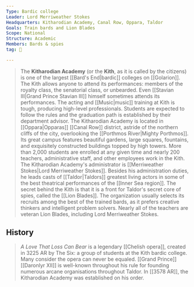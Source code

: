 ```yaml
---
Type: Bardic college
Leader: Lord Merriweather Stokes
Headquarters: Kitharodian Academy, Canal Row, Oppara, Taldor
Goals: Train bards and Lion Blades
Scope: National
Structure: Academic
Members: Bards & spies
tag: 👥

---
```


> The **Kitharodian Academy** (or the **Kith**, as it is called by the citizens) is one of the largest [[Bard's End|bardic]] colleges on [[Golarion]]. The Kith allows anyone to attend its performances: members of the royalty class, the senatorial class, or unbearded. Even [[Stavian III|Grand Prince Stavian III]] himself sometimes attends its performances. The acting and [[Music|music]] training at Kith is tough, producing high-level professionals. Students are expected to follow the rules and the graduation path is established by their department advisor.
> The Kitharodian Academy is located in [[Oppara|Opparas]] [[Canal Row]] district, astride of the northern cliffs of the city, overlooking the [[Porthmos River|Mighty Porthmos]]. Its great campus features beautiful gardens, large squares, fountains, and exquisitely constructed buildings topped by high towers. More than 2,000 students are enrolled at any given time and nearly 200 teachers, administrative staff, and other employees work in the Kith.
> The Kitharodian Academy's administrator is [[Merriweather Stokes|Lord Merriweather Stokes]]. Besides his administration duties, he leads casts of [[Taldor|Taldors]] greatest living actors in some of the best theatrical performances of the [[Inner Sea region]].
> The secret behind the Kith is that it is a front for Taldor's secret core of spies, called the [[Lion Blades]]. The organization usually selects its recruits among the best of the trained bards, as it prefers creative thinkers and intelligent problem solvers. Nearly all of the teachers are veteran Lion Blades, including Lord Merriweather Stokes.


## History

> *A Love That Loss Can Bear* is a legendary [[Chelish opera]], created in 3225 AR by The Six: a group of students at the Kith bardic college. Many consider the opera can never be equaled.
> [[Grand Prince]] [[Daronlyr XII]] is well-known throughout his rule for founding numerous arcane organisations throughout Taldor. In [[3578 AR]], the Kitharodian Academy was established on his order.








